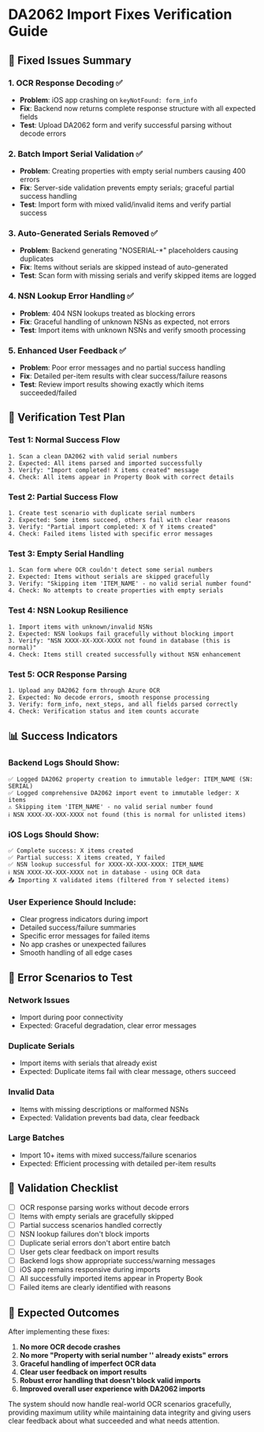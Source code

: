 # DA2062 Import Fixes Verification Guide

## 🔧 **Fixed Issues Summary**

### 1. **OCR Response Decoding** ✅
- **Problem**: iOS app crashing on `keyNotFound: form_info`
- **Fix**: Backend now returns complete response structure with all expected fields
- **Test**: Upload DA2062 form and verify successful parsing without decode errors

### 2. **Batch Import Serial Validation** ✅
- **Problem**: Creating properties with empty serial numbers causing 400 errors
- **Fix**: Server-side validation prevents empty serials; graceful partial success handling
- **Test**: Import form with mixed valid/invalid items and verify partial success

### 3. **Auto-Generated Serials Removed** ✅
- **Problem**: Backend generating "NOSERIAL-*" placeholders causing duplicates
- **Fix**: Items without serials are skipped instead of auto-generated
- **Test**: Scan form with missing serials and verify skipped items are logged

### 4. **NSN Lookup Error Handling** ✅
- **Problem**: 404 NSN lookups treated as blocking errors
- **Fix**: Graceful handling of unknown NSNs as expected, not errors
- **Test**: Import items with unknown NSNs and verify smooth processing

### 5. **Enhanced User Feedback** ✅
- **Problem**: Poor error messages and no partial success handling
- **Fix**: Detailed per-item results with clear success/failure reasons
- **Test**: Review import results showing exactly which items succeeded/failed

## 🧪 **Verification Test Plan**

### **Test 1: Normal Success Flow**
```
1. Scan a clean DA2062 with valid serial numbers
2. Expected: All items parsed and imported successfully
3. Verify: "Import completed! X items created" message
4. Check: All items appear in Property Book with correct details
```

### **Test 2: Partial Success Flow**
```
1. Create test scenario with duplicate serial numbers
2. Expected: Some items succeed, others fail with clear reasons
3. Verify: "Partial import completed: X of Y items created"
4. Check: Failed items listed with specific error messages
```

### **Test 3: Empty Serial Handling**
```
1. Scan form where OCR couldn't detect some serial numbers
2. Expected: Items without serials are skipped gracefully
3. Verify: "Skipping item 'ITEM_NAME' - no valid serial number found"
4. Check: No attempts to create properties with empty serials
```

### **Test 4: NSN Lookup Resilience**
```
1. Import items with unknown/invalid NSNs
2. Expected: NSN lookups fail gracefully without blocking import
3. Verify: "NSN XXXX-XX-XXX-XXXX not found in database (this is normal)"
4. Check: Items still created successfully without NSN enhancement
```

### **Test 5: OCR Response Parsing**
```
1. Upload any DA2062 form through Azure OCR
2. Expected: No decode errors, smooth response processing
3. Verify: form_info, next_steps, and all fields parsed correctly
4. Check: Verification status and item counts accurate
```

## 📊 **Success Indicators**

### **Backend Logs Should Show:**
```
✅ Logged DA2062 property creation to immutable ledger: ITEM_NAME (SN: SERIAL)
✅ Logged comprehensive DA2062 import event to immutable ledger: X items
⚠️ Skipping item 'ITEM_NAME' - no valid serial number found
ℹ️ NSN XXXX-XX-XXX-XXXX not found (this is normal for unlisted items)
```

### **iOS Logs Should Show:**
```
✅ Complete success: X items created
✅ Partial success: X items created, Y failed
✅ NSN lookup successful for XXXX-XX-XXX-XXXX: ITEM_NAME
ℹ️ NSN XXXX-XX-XXX-XXXX not in database - using OCR data
📤 Importing X validated items (filtered from Y selected items)
```

### **User Experience Should Include:**
- Clear progress indicators during import
- Detailed success/failure summaries
- Specific error messages for failed items
- No app crashes or unexpected failures
- Smooth handling of all edge cases

## 🚨 **Error Scenarios to Test**

### **Network Issues**
- Import during poor connectivity
- Expected: Graceful degradation, clear error messages

### **Duplicate Serials**
- Import items with serials that already exist
- Expected: Duplicate items fail with clear message, others succeed

### **Invalid Data**
- Items with missing descriptions or malformed NSNs
- Expected: Validation prevents bad data, clear feedback

### **Large Batches**
- Import 10+ items with mixed success/failure scenarios
- Expected: Efficient processing with detailed per-item results

## 📝 **Validation Checklist**

- [ ] OCR response parsing works without decode errors
- [ ] Items with empty serials are gracefully skipped
- [ ] Partial success scenarios handled correctly
- [ ] NSN lookup failures don't block imports
- [ ] Duplicate serial errors don't abort entire batch
- [ ] User gets clear feedback on import results
- [ ] Backend logs show appropriate success/warning messages
- [ ] iOS app remains responsive during imports
- [ ] All successfully imported items appear in Property Book
- [ ] Failed items are clearly identified with reasons

## 🎯 **Expected Outcomes**

After implementing these fixes:

1. **No more OCR decode crashes**
2. **No more "Property with serial number '' already exists" errors**
3. **Graceful handling of imperfect OCR data**
4. **Clear user feedback on import results**
5. **Robust error handling that doesn't block valid imports**
6. **Improved overall user experience with DA2062 imports**

The system should now handle real-world OCR scenarios gracefully, providing maximum utility while maintaining data integrity and giving users clear feedback about what succeeded and what needs attention.